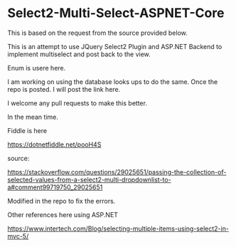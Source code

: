 # Select2-Multi-Select-ASPNET-Core
This is based on the request from the source provided below. 

This is an attempt to use JQuery Select2 Plugin and ASP.NET Backend to implement multiselect and post back to the view. 

Enum is usere here. 

I am working on using the database looks ups to do the same. Once the repo is posted. I will post the link here. 

I welcome any pull requests to make this better.



In the mean time. 

Fiddle is here

https://dotnetfiddle.net/pooH4S

source:

https://stackoverflow.com/questions/29025651/passing-the-collection-of-selected-values-from-a-select2-multi-dropdownlist-to-a#comment99719750_29025651

Modified in the repo to fix the errors. 


Other references here using ASP.NET 

https://www.intertech.com/Blog/selecting-multiple-items-using-select2-in-mvc-5/




